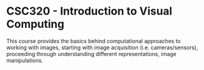 # CSC320 - Introduction to Visual Computing
This course provides the basics behind computational approaches to working with images, starting with image acquisition (i.e. cameras/sensors), proceeding through understanding different representations, image manipulations.